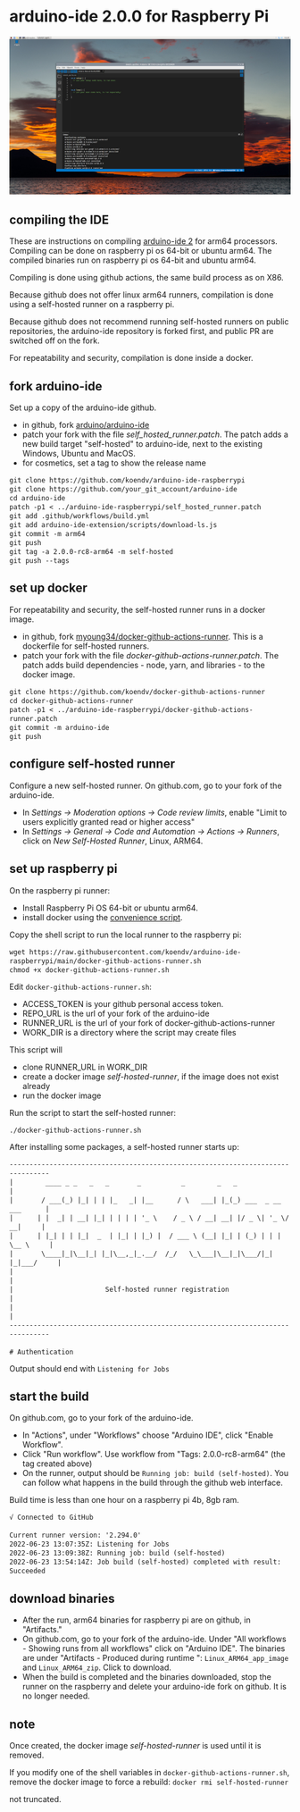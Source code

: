 # arduino-ide 2.0.0 for Raspberry Pi

[![arduino ide 2.0](images/screenshot_small.jpg)](https://github.com/koendv/arduino-ide-raspberrypi/raw/main/images/screenshot.jpg)

## compiling the IDE

These are instructions on compiling [arduino-ide 2](https://github.com/arduino/arduino-ide)  for arm64 processors.  Compiling can be done on raspberry pi os 64-bit or ubuntu arm64. The compiled binaries run on raspberry pi os 64-bit and ubuntu arm64.

Compiling is done using github actions, the same build process as on X86.

Because github does not offer linux arm64 runners, compilation is done using a self-hosted runner on a raspberry pi. 

Because github does not recommend running self-hosted runners on public repositories, the arduino-ide repository is forked first, and public PR are switched off on the fork.

For repeatability and security, compilation is done inside a docker.

## fork arduino-ide

Set up a copy of the arduino-ide github.

- in github, fork [arduino/arduino-ide](https://github.com/arduino/arduino-ide)
- patch your fork with the file _self_hosted_runner.patch_. The patch adds a new build target "self-hosted" to arduino-ide, next to the existing Windows, Ubuntu and MacOS.
- for cosmetics, set a tag to show the release name

```
git clone https://github.com/koendv/arduino-ide-raspberrypi
git clone https://github.com/your_git_account/arduino-ide
cd arduino-ide
patch -p1 < ../arduino-ide-raspberrypi/self_hosted_runner.patch
git add .github/workflows/build.yml
git add arduino-ide-extension/scripts/download-ls.js
git commit -m arm64
git push
git tag -a 2.0.0-rc8-arm64 -m self-hosted
git push --tags
```

## set up docker

For repeatability and security, the self-hosted runner runs in a docker image.

- in github, fork [myoung34/docker-github-actions-runner](https://github.com/myoung34/docker-github-actions-runner). This is a dockerfile for self-hosted runners. 
- patch your fork with the file _docker-github-actions-runner.patch_. The patch adds build dependencies - node, yarn, and libraries - to the docker image.

```
git clone https://github.com/koendv/docker-github-actions-runner
cd docker-github-actions-runner
patch -p1 < ../arduino-ide-raspberrypi/docker-github-actions-runner.patch
git commit -m arduino-ide
git push
```

## configure self-hosted runner
Configure a new self-hosted runner.
On github.com, go to your fork of the arduino-ide.

- In _Settings -> Moderation options -> Code review limits_, enable  "Limit to users explicitly granted read or higher access"
- In _Settings -> General -> Code and Automation -> Actions -> Runners_, click on _New Self-Hosted Runner_, Linux, ARM64.

## set up raspberry pi

On the raspberry pi runner:

- Install Raspberry Pi OS 64-bit or ubuntu arm64.
- install docker using the [convenience script](https://docs.docker.com/engine/install/debian/#install-using-the-convenience-script).

Copy the shell script to run the local runner to the raspberry pi:

```
wget https://raw.githubusercontent.com/koendv/arduino-ide-raspberrypi/main/docker-github-actions-runner.sh
chmod +x docker-github-actions-runner.sh
```

Edit `docker-github-actions-runner.sh`:

- ACCESS_TOKEN is your github personal access token.
- REPO_URL is the url of your fork of the arduino-ide
- RUNNER_URL is the url of your fork of docker-github-actions-runner
- WORK_DIR is a directory where the script may create files

This script will

- clone RUNNER_URL in WORK_DIR 
- create a docker image _self-hosted-runner_, if the image does not exist already
- run the docker image

Run the script to start the self-hosted runner:
```
./docker-github-actions-runner.sh
```
After installing some packages, a self-hosted runner starts up: 

```
--------------------------------------------------------------------------------
|        ____ _ _   _   _       _          _        _   _                      |
|       / ___(_) |_| | | |_   _| |__      / \   ___| |_(_) ___  _ __  ___      |
|      | |  _| | __| |_| | | | | '_ \    / _ \ / __| __| |/ _ \| '_ \/ __|     |
|      | |_| | | |_|  _  | |_| | |_) |  / ___ \ (__| |_| | (_) | | | \__ \     |
|       \____|_|\__|_| |_|\__,_|_.__/  /_/   \_\___|\__|_|\___/|_| |_|___/     |
|                                                                              |
|                       Self-hosted runner registration                        |
|                                                                              |
--------------------------------------------------------------------------------

# Authentication
```

Output should end with `Listening for Jobs`

## start the build

On github.com, go to your fork of the arduino-ide.

- In "Actions", under "Workflows" choose "Arduino IDE", click  "Enable Workflow".
- Click "Run workflow". Use workflow from "Tags: 2.0.0-rc8-arm64" (the tag created above)
- On the runner, output should be ``Running job: build (self-hosted)``. You can follow what happens in the build through the github web interface.

Build time is less than one hour on a raspberry pi 4b, 8gb ram.
```
√ Connected to GitHub

Current runner version: '2.294.0'
2022-06-23 13:07:35Z: Listening for Jobs
2022-06-23 13:09:38Z: Running job: build (self-hosted)
2022-06-23 13:54:14Z: Job build (self-hosted) completed with result: Succeeded
```

## download binaries

- After the run, arm64 binaries for raspberry pi are on github, in "Artifacts."
- On github.com, go to your fork of the arduino-ide. Under "All workflows - Showing runs from all workflows" click on "Arduino IDE". The binaries are under "Artifacts - Produced during runtime
":
``Linux_ARM64_app_image`` and
``Linux_ARM64_zip``. Click to download.
- When the build is completed and the binaries downloaded, stop the runner on the raspberry and delete your arduino-ide fork on github. It is no longer needed.

## note

Once created, the docker image _self-hosted-runner_ is used until it is removed.

If you modify one of the shell variables in `docker-github-actions-runner.sh`, remove the docker image to force a rebuild: 
``
docker rmi self-hosted-runner
``

not truncated.
